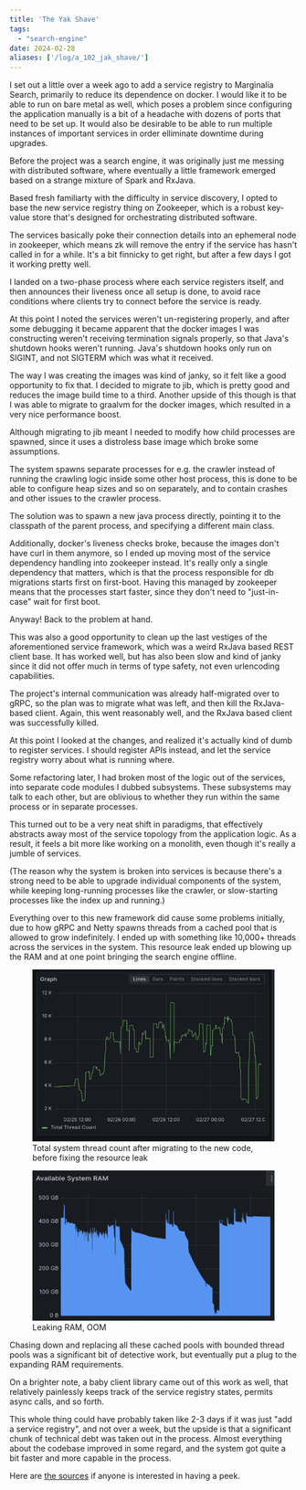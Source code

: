 ```yaml
---
title: 'The Yak Shave'
tags:
  - "search-engine"
date: 2024-02-28
aliases: ['/log/a_102_jak_shave/']
---
```


I set out a little over a week ago to add a service registry to Marginalia Search,
primarily to reduce its dependence on docker.  I would like it to be able to run
on bare metal as well, which poses a problem since configuring the application manually
is a bit of a headache with dozens of ports that need to be set up.  It would also be 
desirable to be able to run multiple instances of important services in order elliminate
downtime during upgrades.

Before the project was a search engine, it was originally just me messing with 
distributed software, where eventually a little framework emerged based on a 
strange mixture of Spark and RxJava. 

Based fresh familiarty with the difficulty in service discovery, I opted to base the 
new service registry thing on Zookeeper, which is a robust key-value store that's 
designed for orchestrating distributed software.

The services basically poke their connection details into an ephemeral node in zookeeper,
which means zk will remove the entry if the service has hasn't called in for a while. 
It's a bit finnicky to get right, but after a few days I got it working pretty well.

I landed on a two-phase process where each service registers itself, and then announces
their liveness once all setup is done, to avoid race conditions where clients try to connect
before the service is ready.  

At this point I noted the services weren't un-registering properly, and after some debugging 
it became apparent that the docker images I was constructing weren't receiving termination signals properly, 
so that Java's shutdown hooks weren't running.  Java's shutdown hooks only run on SIGINT, and not
SIGTERM which was what it received.

The way I was creating the images was kind of janky, so it felt like a good opportunity 
to fix that.  I decided to migrate to jib, which is pretty good and reduces the image build 
time to a third.  Another upside of this though is that I was able to migrate to graalvm
for the docker images, which resulted in a very nice performance boost. 

Although migrating to jib meant I needed to modify how child processes are spawned, since it
uses a distroless base image which broke some assumptions.

The system spawns separate processes for e.g. the crawler instead of running the crawling 
logic inside some other host process, this is done to be able to configure heap sizes and 
so on separately, and to contain crashes and other issues to the crawler process.  

The solution was to spawn a new java process directly, pointing it to the classpath 
of the parent process, and specifying a different main class. 

Additionally, docker's liveness checks broke, because the images don't have curl in them anymore,
so I ended up moving most of the service dependency handling into zookeeper instead.  It's really
only a single dependency that matters, which is that the process responsible for db migrations starts
first on first-boot.  Having this managed by zookeeper means that the processes start faster, since
they don't need to "just-in-case" wait for first boot.

Anyway! Back to the problem at hand. 

This was also a good opportunity to clean up the last vestiges of the aforementioned
service framework, which was a weird RxJava based REST client base.  It has worked well,
but has also been slow and kind of janky since it did not offer much in terms of type safety,
not even urlencoding capabilities.

The project's internal communication was already half-migrated over to gRPC, so the plan was
to migrate what was left, and then kill the RxJava-based client.  Again, this went reasonably 
well, and the RxJava based client was successfully killed.

At this point I looked at the changes, and realized it's actually kind of dumb to register
services.  I should register APIs instead, and let the service registry worry about what is 
running where.  

Some refactoring later, I had broken most of the logic out of the services, into separate 
code modules I dubbed subsystems. These subsystems may talk to each other, but are oblivious
to whether they run within the same process or in separate processes.  

This turned out to be a very neat shift in paradigms, that effectively abstracts away most 
of the service topology from the application logic.  As a result, it feels a bit more like 
working on a monolith, even though it's really a jumble of services.  

(The reason why the system is broken into services is because there's a strong need to be able to upgrade
individual components of the system, while keeping long-running processes like the crawler, 
or slow-starting processes like the index up and running.)

Everything over to this new framework did cause some problems initially, due to how gRPC and Netty spawns threads
from a cached pool that is allowed to grow indefinitely.  I ended up with something like 10,000+ 
threads across the services in the system.  This resource leak ended up blowing up the RAM and 
at one point bringing the search engine offline.

<figure>
<a href="threadcount.webp"><img src="threadcount.webp"></a>
<figcaption>Total system thread count after migrating to the new code, before fixing the resource leak</figure>
</figure>

<figure>
<a href="ram.webp"><img src="ram.webp"></a>
<figcaption>Leaking RAM, OOM</figure>
</figure>

Chasing down and replacing all these cached pools with bounded thread pools was a significant 
bit of detective work, but eventually put a plug to the expanding RAM requirements.

On a brighter note, a baby client library came out of this work as well, that relatively 
painlessly keeps track of the service registry states, permits async calls, and so forth.

This whole thing could have probably taken like 2-3 days if it was just "add a service registry", 
and not over a week, but the upside is that a significant chunk of technical debt was taken out 
in the process.  Almost everything about the codebase improved in some regard, and the system got 
quite a bit faster and more capable in the process.

Here are [the sources](https://github.com/MarginaliaSearch/MarginaliaSearch/tree/master/code/common/service-discovery) if anyone is interested in having a peek.


